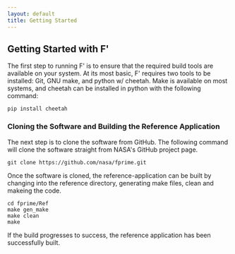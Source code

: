 ```yaml
---
layout: default
title: Getting Started
---
```

## Getting Started with F'

The first step to running F' is to ensure that the required build tools are available on your system. At its most basic, F' requires
two tools to be installed: Git, GNU make, and python w/ cheetah. Make is available on most systems, and cheetah can be installed in python
with the following command:

```
pip install cheetah
```

### Cloning the Software and Building the Reference Application

The next step is to clone the software from GitHub. The following command will clone the software straight from NASA's GitHub project page.

```
git clone https://github.com/nasa/fprime.git
```

Once the software is cloned, the reference-application can be built by changing into the reference directory, generating make files,
clean and makeing the code.

```
cd fprime/Ref
make gen_make
make clean
make
```

If the build progresses to success, the reference application has been successfully built.
